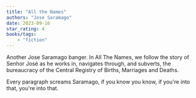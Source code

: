 ```yaml
---
title: "All the Names"
authors: "Jose Saramago"
date: 2023-09-16
star_rating: 4
books/tags:
    - "fiction"
---
```


Another Jose Saramago banger. In All The Names,  we follow the story of Senhor José as he works in, navigates through, and subverts, the bureaucracy of the Central Registry of Births, Marriages and Deaths.

Every paragraph screams Saramago, if you know you know, if you're into that, you're into that. 

<!--more-->